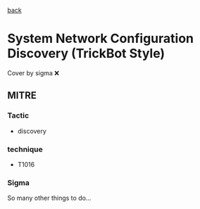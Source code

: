 [back](../index.md)
# System Network Configuration Discovery (TrickBot Style)
Cover by sigma :x: 

## MITRE
### Tactic
  - discovery

### technique
  - T1016

### Sigma

 So many other things to do...